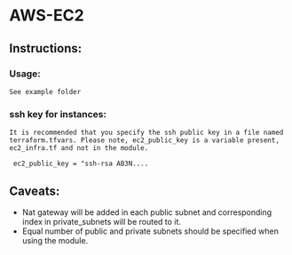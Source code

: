 # AWS-EC2

## Instructions:

### Usage:
` See example folder `

### ssh key for instances:

` It is recommended that you specify the ssh public key in a file named terraform.tfvars. Please note, ec2_public_key is a variable present, ec2_infra.tf and not in the module. `

```
 ec2_public_key = "ssh-rsa AB3N....
```


## Caveats:

* Nat gateway will be added in each public subnet and corresponding index in private_subnets will be routed to it.
* Equal number of public and private subnets should be specified when using the module.